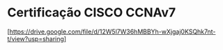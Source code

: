 # **Certificação CISCO CCNAv7**



[https://drive.google.com/file/d/12W5l7W36hMBBYh-wXjgaj0KSQhk7nt-t/view?usp=sharing]
